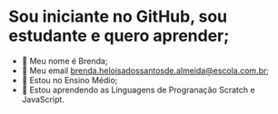 # Sou iniciante no GitHub, sou estudante e quero aprender;
-  📌 Meu nome é Brenda;
-  📌 Meu email brenda.heloisadossantosde.almeida@escola.com.br;
-  📌 Estou no Ensino Médio;
-  📌 Estou aprendendo as Linguagens de Progranação Scratch e JavaScript.
